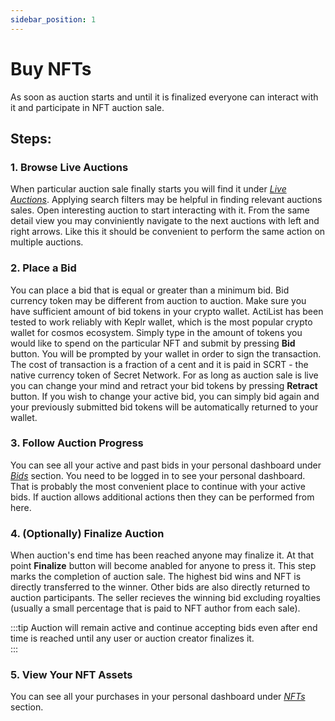 ```yaml
---
sidebar_position: 1
---
```


# Buy NFTs

As soon as auction starts and until it is finalized everyone can interact with it and participate in NFT auction sale.
## Steps:
### 1. Browse Live Auctions
When particular auction sale finally starts you will find it under *<a href="https://test.actilist.co/auctions/active" target="_blank">Live Auctions</a>*. Applying search filters may be helpful in finding relevant auctions sales. Open interesting auction to start interacting with it. From the same detail view you may conviniently navigate to the next auctions with left and right arrows. Like this it should be convenient to perform the same action on multiple auctions.  

### 2. Place a Bid

You can place a bid that is equal or greater than a minimum bid. Bid currency token may be different from auction to auction. Make sure you have sufficient amount of bid tokens in your crypto wallet. ActiList has been tested to work reliably with Keplr wallet, which is the most popular crypto wallet for cosmos ecosystem. Simply type in the amount of tokens you would like to spend on the particular NFT and submit by pressing **Bid** button. You will be prompted by your wallet in order to sign the transaction. The cost of transaction is a fraction of a cent and it is paid in SCRT - the native currency token of Secret Network. For as long as auction sale is live you can change your mind and retract your bid tokens by pressing **Retract** button. If you wish to change your active bid, you can simply bid again and your previously submitted bid tokens will be automatically returned to your wallet.

### 3. Follow Auction Progress
You can see all your active and past bids in your personal dashboard under *<a href="https://test.actilist.co/dashboard/my-bids" target="_blank">Bids</a>* section. You need to be logged in to see your personal dashboard. That is probably the most convenient place to continue with your active bids. If auction allows additional actions then they can be performed from here.

### 4. (Optionally) Finalize Auction
When auction's end time has been reached anyone may finalize it. At that point **Finalize** button will become anabled for anyone to press it. This step marks the completion of auction sale. The highest bid wins and NFT is directly transferred to the winner. Other bids are also directly returned to auction participants. The seller recieves the winning bid excluding royalties (usually a small percentage that is paid to NFT author from each sale). 

:::tip
Auction will remain active and continue accepting bids even after end time is reached until any user or auction creator finalizes it.   
:::
### 5. View Your NFT Assets
You can see all your purchases in your personal dashboard under *<a href="https://test.actilist.co/dashboard/collections" target="_blank">NFTs</a>* section.
